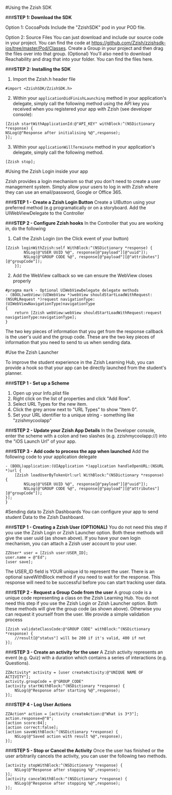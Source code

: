 #Using the Zzish SDK

###**STEP 1: Download the SDK**

Option 1: CocoaPods
Include the "ZzishSDK" pod in your POD file.

Option 2: Source Files
You can just download and include our source code in your project. You can find the code at https://github.com/Zzish/zzishsdk-ios/tree/master/Pod/Classes. Create a Group in your project and then drag the files over into that group. (Optional) You'll also need to download Reachability and drag that into your folder. You can find the files  here.
 
###**STEP 2: Installing the SDK**
 

1. Import the Zzish.h header file

```
#import <ZzishSDK/ZzishSDK.h>
```

2. Within your `applicationDidFinishLaunching` method in your application's delegate, simply call the following method using the API key you received when you registered your app with Zzish (see developer console):

```
[Zzish startWithApplicationId:@"API_KEY" withBlock:^(NSDictionary *response) {
NSLog(@"Response after initialising %@",response);
}];
```

3. Within your `applicationWillTerminate` method in your application's delegate, simply call the following method.

```
[Zzish stop];
```


#Using the Zzish Login inside your app

Zzish provides a login mechanism so that you don't need to create a user management system. Simply allow your users to log in with Zzish where they can use an email/password, Google or Office 365.
 
###**STEP 1 - Create a Zzish Login Button**
Create a UIButton using your preferred method (e.g  programatically or on a storyboard. Add the UIWebViewDelegate to the Controller
 
###**STEP 2 - Configure Zzish hooks**
In the Controller that you are working in, do the following
 
1. Call the Zzish Login (on the Click event of your button)
```
[Zzish loginWithZzish:self WithBlock:^(NSDictionary *response) {
        NSLog(@"USER UUID %@", response[@"payload"][@"uuid"]);
        NSLog(@"GROUP CODE %@", response[@"payload"][@"attributes"][@"groupCode"]);
    }];
```
2. Add the WebView callback so we can ensure the WebView closes properly
```
#pragma mark - Optional UIWebViewDelegate delegate methods
- (BOOL)webView:(UIWebView *)webView shouldStartLoadWithRequest:(NSURLRequest *)request navigationType:(UIWebViewNavigationType)navigationType
{
    return [Zzish webView:webView shouldStartLoadWithRequest:request navigationType:navigationType];
}
```

The two key pieces of information that you get from the response callback is the user's uuid and the group code. These are the two key pieces of information that you need to send to us when sending data.

#Use the Zzish Launcher

To improve the student experience in the Zzish Learning Hub, you can provide a hook so that your app can be directly launched from the student's planner.
 
###**STEP 1 - Set up a Scheme**
1. Open up your Info.plist file
2. Right click on the list of properties and click "Add Row". 
3. Select URL Types for the new item. 
4. Click the grey arrow next to "URL Types" to show "Item 0". 
5. Set your URL identifier to a unique string - something like "zzishmycoolapp"
 
###**STEP 2 - Update your Zzish App Details**
In the Developer console, enter the scheme with a colon and two slashes (e.g. zzishmycoolapp://) into the "iOS Launch Url" of your app. 
 
###**STEP 3 - Add code to process the app when launched**
Add the following code to your application delegate
```
- (BOOL)application:(UIApplication *)application handleOpenURL:(NSURL *)url {
    [Zzish loadUserByTokenUrl:url WithBlock:^(NSDictionary *response) {
        NSLog(@"USER UUID %@", response[@"payload"][@"uuid"]);
        NSLog(@"GROUP CODE %@", response[@"payload"][@"attributes"][@"groupCode"]);
}];
}
```

#Sending data to Zzish Dashboards
You can configure your app to send student Data to the Zzish Dashboard.
 
###**STEP 1 - Creating a Zzish User (OPTIONAL)**
You do not need this step if you use the Zzish Login or Zzish Launcher option. Both these methods will give the user uuid (as shown above). If you have your own login mechanism, you can attach a Zzish user account to your user.
```
ZZUser* user = [Zzish user:USER_ID];
user.name = @"Ed";
[user save];
```
The USER_ID field is YOUR unique id to represent the user. There is an optional saveWithBlock method if you need to wait for the response. This response will need to be successful before you can start tracking user data.
 
###**STEP 2 - Request a Group Code from the user**
A group code is a unique code representing a class on the Zzish Learning Hub. You do not need this step if you use the Zzish Login or Zzish Launcher option. Both these methods will give the group code (as shown above). Otherwise you can request it yourself from the user. We provide a simple validation process
```
[Zzish validateClassCode:@"GROUP CODE" withBlock:^(NSDictionary *response) {
    //result[@"status"] will be 200 if it's valid, 400 if not
}];
```
###**STEP 3 - Create an activity for the user**
A Zzish activity represents an event (e.g. Quiz) with a duration which contains a series of interactions (e.g. Questions). 
```
ZZActivity* activity = [user createActivity:@"UNIQUE NAME OF ACTIVITY"];
activity.groupCode = @"GROUP_CODE"
[activity startWithBlock:^(NSDictionary *response) {
    NSLog(@"Response after starting %@",response);
}];
```
###**STEP 4 - Log User Actions**
```
ZZAction* action = [activity createAction:@"What is 3*3"];
action.response=@"8";
[action score:84];
[action correct:false];
[action saveWithBlock:^(NSDictionary *response) {
    NSLog(@"Saved action with result %@",response);
}];
```
###**STEP 5 - Stop or Cancel the Activity**
Once the user has finished or the user arbitrarily cancels the activity, you can user the following two methods.
```
[activity stopWithBlock:^(NSDictionary *response) {
    NSLog(@"Response after stopping %@",response);
}];
[activity cancelWithBlock:^(NSDictionary *response) {
    NSLog(@"Response after stopping %@",response);
}];
```
